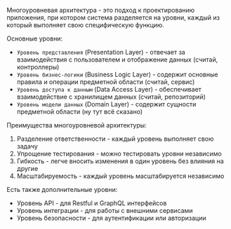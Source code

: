 Многоуровневая архитектура - это подход к проектированию приложения, при котором система разделяется на уровни, каждый из который выполняет свою специфическую функцию.

Основные уровни:
- `Уровень представления` (Presentation Layer) - отвечает за взаимодействия с пользователем и отображение данных (считай, контроллеры)
- `Уровень бизнес-логики` (Business Logic Layer) - содержит основные правила и операции предметной области (считай, сервис)
- `Уровень доступа к данным` (Data Access Layer) - обеспечивает взаимодействие с хранилищем данных (считай, репозиторий)
- `Уровень модели данных` (Domain Layer) - содержит сущности предметной области (ну тут всё сказано)

Преимущества многоуровневой архитектуры:
1. Разделение ответственности - каждый уровень выполняет свою задачу
2. Упрощение тестирования - можно тестировать уровни независимо
3. Гибкость - легче вносить изменения в один уровень без влияния на другие
4. Масштабируемость - каждый уровень масштабируется независимо

Есть также дополнительные уровни:
 - Уровень API - для Restful и GraphQL интерфейсов
 - Уровень интеграции - для работы с внешними сервисами
 - Уровень безопасности - для аутентификации или авторизации